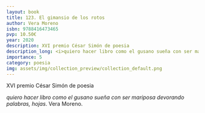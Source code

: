 ```yaml
---
layout: book
title: 123. El gimansio de los rotos
author: Vera Moreno
isbn: 9788416473465
pvp: 10.50€
year: 2020
description: XVI premio César Simón de poesia
description_long: <i>quiero hacer libro como el gusano sueña con ser mariposa devorando palabras, hojas</i>. Vera Moreno.
importance: 5
category: poesia
img: assets/img/collection_preview/collection_default.png
---
```


XVI premio César Simón de poesia

<i>quiero hacer libro como el gusano sueña con ser mariposa devorando palabras, hojas</i>. Vera Moreno.
